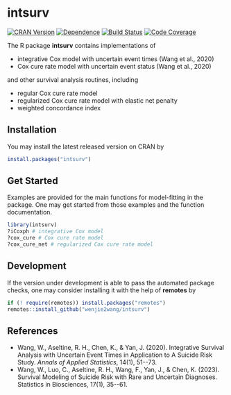 # intsurv

[![CRAN Version][cran-version]][cran]
[![Dependence][tinyverse-dep]][cran]
[![Build Status][gha-icon]][gha-url]
[![Code Coverage][codecov-main]][codecov]

The R package **intsurv** contains implementations of

- integrative Cox model with uncertain event times (Wang et al., 2020)
- Cox cure rate model with uncertain event status (Wang et al., 2020)

and other survival analysis routines, including

- regular Cox cure rate model
- regularized Cox cure rate model with elastic net penalty
- weighted concordance index


## Installation

You may install the latest released version on CRAN by

```R
install.packages("intsurv")
```


## Get Started

Examples are provided for the main functions for model-fitting in the package.
One may get started from those examples and the function documentation.

```R
library(intsurv)
?iCoxph # integrative Cox model
?cox_cure # Cox cure rate model
?cox_cure_net # regularized Cox cure rate model
```


## Development

If the version under development is able to pass the automated package checks,
one may consider installing it with the help of **remotes** by

```R
if (! require(remotes)) install.packages("remotes")
remotes::install_github("wenjie2wang/intsurv")
```


## References

- Wang, W., Aseltine, R. H., Chen, K., & Yan, J. (2020). Integrative Survival
  Analysis with Uncertain Event Times in Application to A Suicide Risk
  Study. *Annals of Applied Statistics*, 14(1), 51--73.
- Wang, W., Luo, C., Aseltine, R. H., Wang, F., Yan, J., & Chen,
  K. (2023). Survival Modeling of Suicide Risk with Rare and Uncertain
  Diagnoses. Statistics in Biosciences, 17(1), 35--61.

[cran]: https://cran.r-project.org/package=intsurv
[cran-version]: https://www.r-pkg.org/badges/version/intsurv
[tinyverse-dep]: https://tinyverse.netlify.com/badge/intsurv
[gha-icon]: https://github.com/wenjie2wang/intsurv/workflows/R-CMD-check/badge.svg
[gha-url]: https://github.com/wenjie2wang/intsurv/actions
[codecov]: https://app.codecov.io/gh/wenjie2wang/intsurv
[codecov-main]: https://codecov.io/gh/wenjie2wang/intsurv/branch/main/graph/badge.svg
